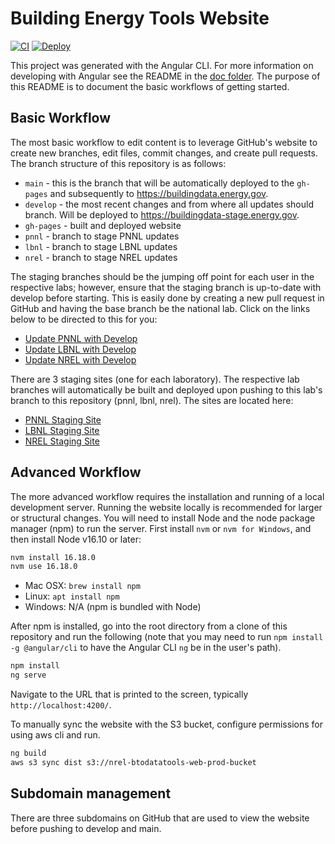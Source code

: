 # Building Energy Tools Website

[![CI](https://github.com/BuildingEnergyTools/tools-website/actions/workflows/ci.yml/badge.svg)](https://github.com/BuildingEnergyTools/tools-website/actions/workflows/ci.yml)
[![Deploy](https://github.com/BuildingEnergyTools/tools-website/actions/workflows/deploy.yml/badge.svg)](https://github.com/BuildingEnergyTools/tools-website/actions/workflows/deploy.yml)

This project was generated with the Angular CLI. For more information on developing with Angular see the README
in the [doc folder](doc). The purpose of this README is to document the basic workflows of getting started.

## Basic Workflow

The most basic workflow to edit content is to leverage GitHub's website to create new branches, edit files, commit changes, and create pull requests. The branch structure of this repository is as follows:

- `main` - this is the branch that will be automatically deployed to the `gh-pages` and subsequently to https://buildingdata.energy.gov.
- `develop` - the most recent changes and from where all updates should branch. Will be deployed to https://buildingdata-stage.energy.gov.
- `gh-pages` - built and deployed website
- `pnnl` - branch to stage PNNL updates
- `lbnl` - branch to stage LBNL updates
- `nrel` - branch to stage NREL updates

The staging branches should be the jumping off point for each user in the respective labs; however, ensure that the staging branch is up-to-date with develop before starting. This is easily done by creating a new pull request in GitHub and having the base branch be the national lab. Click on the links below to be directed to this for you:

- [Update PNNL with Develop](https://github.com/BuildingEnergyTools/tools-website/compare/pnnl...develop)
- [Update LBNL with Develop](https://github.com/BuildingEnergyTools/tools-website/compare/lbnl...develop)
- [Update NREL with Develop](https://github.com/BuildingEnergyTools/tools-website/compare/nrel...develop)

There are 3 staging sites (one for each laboratory). The respective lab branches will automatically be built and deployed upon pushing
to this lab's branch to this repository (pnnl, lbnl, nrel). The sites are located here:

- [PNNL Staging Site](https://staging-pnnl.buildingenergytools.org)
- [LBNL Staging Site](https://staging-lbnl.buildingenergytools.org)
- [NREL Staging Site](https://staging-nrel.buildingenergytools.org)

## Advanced Workflow

The more advanced workflow requires the installation and running of a local development server. Running the website locally is recommended for larger or structural changes. You will need to install Node and the node package manager (npm) to run the server. First install `nvm` or `nvm for Windows`, and then install Node v16.10 or later:

```bash
nvm install 16.18.0
nvm use 16.18.0
```

- Mac OSX: `brew install npm`
- Linux: `apt install npm`
- Windows: N/A (npm is bundled with Node)

After npm is installed, go into the root directory from a clone of this repository and run the following (note that you may need to
run `npm install -g @angular/cli` to have the Angular CLI `ng` be in the user's path).

```bash
npm install
ng serve
```

Navigate to the URL that is printed to the screen, typically `http://localhost:4200/`.

To manually sync the website with the S3 bucket, configure permissions for using aws cli and run.

```bash
ng build
aws s3 sync dist s3://nrel-btodatatools-web-prod-bucket
```

## Subdomain management

There are three subdomains on GitHub that are used to view the website before pushing to develop and main.

